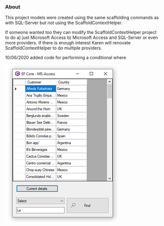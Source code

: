 ﻿### About
This project models were created using the same scaffolding commands as with SQL-Server but not using the ScaffoldContextHelper. 

If someone wanted too they can modify the ScaffoldContextHelper project to do a) just Microsoft Access b) Microsoft Access and SQL-Server or even more providers. If there is enough interest Karen will renovate ScaffoldContextHelper to do multiple providers.

10/06/2020 added code for performing a conditional where

![screen](../asserts/accessDemo.png)